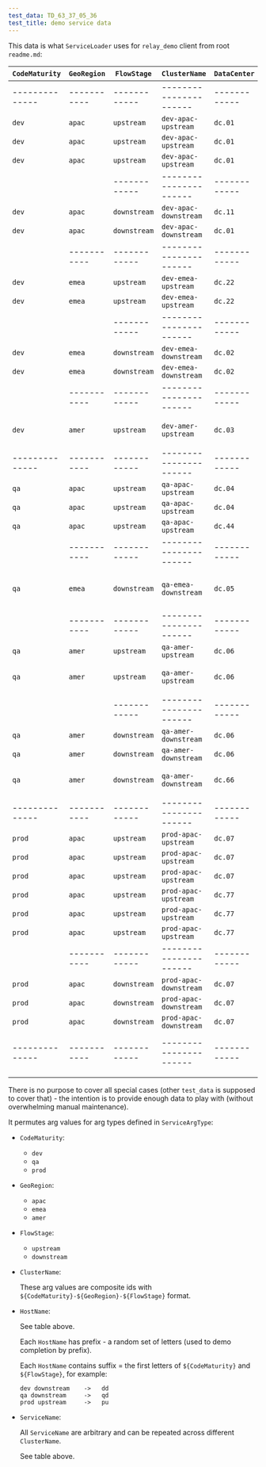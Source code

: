 ```yaml
---
test_data: TD_63_37_05_36
test_title: demo service data
---
```


This data is what `ServiceLoader` uses for `relay_demo` client from root `readme.md`:

| `CodeMaturity` | `GeoRegion` | `FlowStage`  | `ClusterName`          | `DataCenter` | `HostName`   | `ServiceName` | `IpAddress`      | is_populated     | comment                           |
|----------------|-------------|--------------|------------------------|--------------|--------------|---------------|------------------|------------------|-----------------------------------|
| -------------- | ----------- | ------------ | ---------------------- | ------------ | ------------ | ------------- | ---------------- | ---------------- | `dev` is everywhere but limited   |
| `dev`          | `apac`      | `upstream`   | `dev-apac-upstream`    | `dc.01`      | `zxcv-du`    | `s_a`         | `ip.192.168.1.1` | Y                |                                   |
| `dev`          | `apac`      | `upstream`   | `dev-apac-upstream`    | `dc.01`      | `zxcv-du`    | `s_b`         | `ip.192.168.1.1` | Y                |                                   |
| `dev`          | `apac`      | `upstream`   | `dev-apac-upstream`    | `dc.01`      | `zxcv-du`    | `s_c`         | `ip.192.168.1.1` | Y                |                                   |
|                |             | ------------ | ---------------------- | ------------ | ------------ | ------------- | ---------------- | ---------------- |                                   |
| `dev`          | `apac`      | `downstream` | `dev-apac-downstream`  | `dc.11`      | `zxcv-dd`    | `tt`          | `ip.172.16.1.2`  | Y                |                                   |
| `dev`          | `apac`      | `downstream` | `dev-apac-downstream`  | `dc.01`      | `poiu-dd`    | `xx`          | `ip.192.168.1.3` | Y                |                                   |
|                | ----------- | ------------ | ---------------------- | ------------ | ------------ | ------------- | ---------------- | ---------------- | `emea` has no `s_c`               |
| `dev`          | `emea`      | `upstream`   | `dev-emea-upstream`    | `dc.22`      | `asdf-du`    | `s_a`         | `ip.172.16.2.1`  | Y                |                                   |
| `dev`          | `emea`      | `upstream`   | `dev-emea-upstream`    | `dc.22`      | `asdf-du`    | `s_b`         | `ip.172.16.2.1`  | Y                |                                   |
|                |             | ------------ | ---------------------- | ------------ | ------------ | ------------- | ---------------- | ---------------- |                                   |
| `dev`          | `emea`      | `downstream` | `dev-emea-downstream`  | `dc.02`      | `xcvb-dd`    | `xx`          | `ip.192.168.2.2` | Y                |                                   |
| `dev`          | `emea`      | `downstream` | `dev-emea-downstream`  | `dc.02`      | `xcvb-dd`    | `zz`          | `ip.192.168.2.2` | Y                |                                   |
|                | ----------- | ------------ | ---------------------- | ------------ | ------------ | ------------- | ---------------- |                  | `amer` has only `dev` `upstream`  |
| `dev`          | `amer`      | `upstream`   | `dev-amer-upstream`    | `dc.03`      | `qwer-du`    | `s_a`         | `ip.192.168.3.1` | Y                | `amer` has only `s_a` service     |
| -------------- | ----------- | ------------ | ---------------------- | ------------ | ------------ | ------------- | ---------------- | ---------------- |                                   |
| `qa`           | `apac`      | `upstream`   | `qa-apac-upstream`     | `dc.04`      | `hjkl-qu`    | `s_a`         | `ip.192.168.4.1` | Y                |                                   |
| `qa`           | `apac`      | `upstream`   | `qa-apac-upstream`     | `dc.04`      | `hjkl-qu`    | `s_b`         | `ip.192.168.4.1` | Y                |                                   |
| `qa`           | `apac`      | `upstream`   | `qa-apac-upstream`     | `dc.44`      | `poiu-qu`    | `s_c`         | `ip.172.16.4.2`  | Y                |                                   |
|                | ----------- | ------------ | ---------------------- | ------------ | ------------ | ------------- | ---------------- | ---------------- |                                   |
| `qa`           | `emea`      | `downstream` | `qa-emea-downstream`   | `dc.05`      |              |               |                  | Y                | no `qa` in `emea` (empty cluster) |
|                | ----------- | ------------ | ---------------------- | ------------ | ------------ | ------------- | ---------------- | ---------------- |                                   |
| `qa`           | `amer`      | `upstream`   | `qa-amer-upstream`     | `dc.06`      | `rtyu-qu`    | `s_a`         | `ip.192.168.6.1` | Y                |                                   |
| `qa`           | `amer`      | `upstream`   | `qa-amer-upstream`     | `dc.06`      | `rt-qu`      |               | `ip.192.168.6.2` | Y                | host `rt-du` has no services      |
|                |             | ------------ | ---------------------- | ------------ | ------------ | ------------- | ---------------- | ---------------- |                                   |
| `qa`           | `amer`      | `downstream` | `qa-amer-downstream`   | `dc.06`      | `sdfgh-qd`   | `tt1`         | `ip.192.168.6.3` | Y                |                                   |
| `qa`           | `amer`      | `downstream` | `qa-amer-downstream`   | `dc.06`      | `sdfgb-qd`   | `xx`          | `ip.192.168.6.4` | Y                |                                   |
| `qa`           | `amer`      | `downstream` | `qa-amer-downstream`   | `dc.66`      | `sdfg-qd`    |               | `ip.172.16.6.5`  | Y                | host `sdfg-qd` has no services    |
| -------------- | ----------- | ------------ | ---------------------- | ------------ | ------------ | ------------- | ---------------- | ---------------- | `prod` is only in `apac`          |
| `prod`         | `apac`      | `upstream`   | `prod-apac-upstream`   | `dc.07`      | `qwer-pd-1`  | `s_a`         | `ip.192.168.7.1` | Y                |                                   |
| `prod`         | `apac`      | `upstream`   | `prod-apac-upstream`   | `dc.07`      | `qwer-pd-1`  | `s_b`         | `ip.192.168.7.1` | Y                |                                   |
| `prod`         | `apac`      | `upstream`   | `prod-apac-upstream`   | `dc.07`      | `qwer-pd-1`  | `s_c`         | `ip.192.168.7.1` | Y                |                                   |
| `prod`         | `apac`      | `upstream`   | `prod-apac-upstream`   | `dc.77`      | `qwer-pd-2`  | `s_a`         | `ip.172.16.7.2`  | Y                |                                   |
| `prod`         | `apac`      | `upstream`   | `prod-apac-upstream`   | `dc.77`      | `qwer-pd-2`  | `s_b`         | `ip.172.16.7.2`  | Y                |                                   |
| `prod`         | `apac`      | `upstream`   | `prod-apac-upstream`   | `dc.77`      | `qwer-pd-2`  | `s_c`         | `ip.172.16.7.2`  | Y                |                                   |
|                | ----------- | ------------ | ---------------------- | ------------ | ------------ | ------------- | ---------------- | ---------------- |                                   |
| `prod`         | `apac`      | `downstream` | `prod-apac-downstream` | `dc.07`      | `wert-pd-1`  | `tt1`         | `ip.192.168.7.3` | Y                |                                   |
| `prod`         | `apac`      | `downstream` | `prod-apac-downstream` | `dc.07`      | `wert-pd-2`  | `tt2`         | `ip.192.168.7.4` | Y                |                                   |
| `prod`         | `apac`      | `downstream` | `prod-apac-downstream` | `dc.07`      | `wert-pd-2`  | `xx`          | `ip.192.168.7.4` | Y                |                                   |
| -------------- | ----------- | ------------ | ---------------------- | ------------ | ------------ | ------------- | ---------------- | ---------------- | ------------------------------    |
|                |             |              |                        |              |              |               |                  |                  |                                   |

There is no purpose to cover all special cases (other `test_data` is supposed to cover that) -
the intention is to provide enough data to play with (without overwhelming manual maintenance).

It permutes arg values for arg types defined in `ServiceArgType`:

*   `CodeMaturity`:

    *   `dev`
    *   `qa`
    *   `prod`

*   `GeoRegion`:

    *   `apac`
    *   `emea`
    *   `amer`

*   `FlowStage`:

    *   `upstream`
    *   `downstream`

*   `ClusterName`:

    These arg values are composite ids with `${CodeMaturity}-${GeoRegion}-${FlowStage}` format.

*   `HostName`:

    See table above.

    Each `HostName` has prefix - a random set of letters (used to demo completion by prefix).

    Each `HostName` contains suffix = the first letters of `${CodeMaturity}` and `${FlowStage}`, for example:

    ```
    dev downstream    ->   dd
    qa downstream     ->   qd
    prod upstream     ->   pu
    ```

*   `ServiceName`:

    All `ServiceName` are arbitrary and can be repeated across different `ClusterName`.

    See table above.
